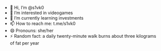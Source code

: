 - 👋 Hi, I’m @s1vk0
- 👀 I’m interested in videogames
- 🌱 I’m currently learning investments
- 📫 How to reach me: t.me/s1vk0
- 😄 Pronouns: she/her
- ⚡ Random fact: a daily twenty-minute walk burns about three kilograms of fat per year

<!---
s1vk0/s1vk0 is a ✨ special ✨ repository because its `README.md` (this file) appears on your GitHub profile.
You can click the Preview link to take a look at your changes.
--->
